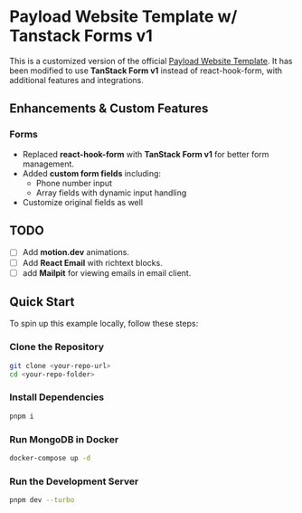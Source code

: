 # Payload Website Template w/ Tanstack Forms v1

This is a customized version of the official [Payload Website Template](https://github.com/payloadcms/payload/blob/main/templates/website). It has been modified to use **TanStack Form v1** instead of react-hook-form, with additional features and integrations.

## Enhancements & Custom Features

### Forms
- Replaced **react-hook-form** with **TanStack Form v1** for better form management.
- Added **custom form fields** including:
  - Phone number input
  - Array fields with dynamic input handling
- Customize original fields as well

## TODO
- [ ] Add **motion.dev** animations.
- [ ] Add **React Email** with richtext blocks.
- [ ] add **Mailpit** for viewing emails in email client.

## Quick Start
To spin up this example locally, follow these steps:

### Clone the Repository
```sh
git clone <your-repo-url>
cd <your-repo-folder>
```

### Install Dependencies
```sh
pnpm i
```
### Run MongoDB in Docker
```sh
docker-compose up -d
```
### Run the Development Server
```sh
pnpm dev --turbo
```

